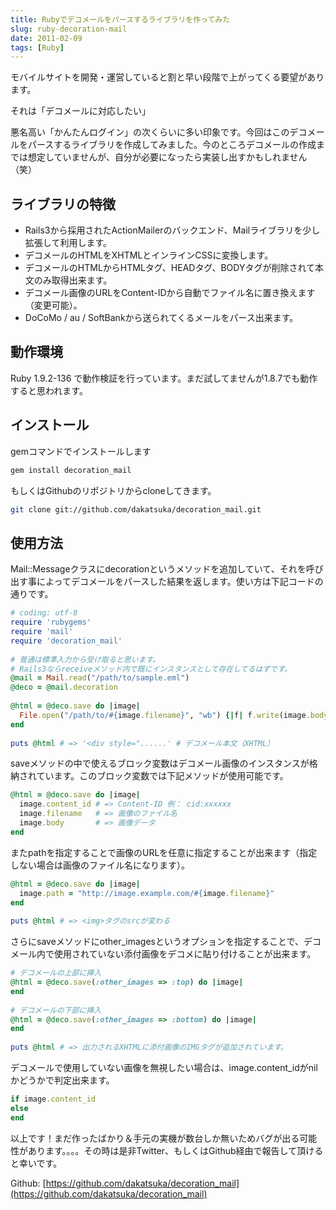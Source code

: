 ```yaml
---
title: Rubyでデコメールをパースするライブラリを作ってみた
slug: ruby-decoration-mail
date: 2011-02-09
tags: [Ruby]
---
```


モバイルサイトを開発・運営していると割と早い段階で上がってくる要望があります。

それは「デコメールに対応したい」

悪名高い「かんたんログイン」の次くらいに多い印象です。今回はこのデコメールをパースするライブラリを作成してみました。今のところデコメールの作成までは想定していませんが、自分が必要になったら実装し出すかもしれません（笑）

## ライブラリの特徴

* Rails3から採用されたActionMailerのバックエンド、Mailライブラリを少し拡張して利用します。
* デコメールのHTMLをXHTMLとインラインCSSに変換します。
* デコメールのHTMLからHTMLタグ、HEADタグ、BODYタグが削除されて本文のみ取得出来ます。
* デコメール画像のURLをContent-IDから自動でファイル名に置き換えます（変更可能）。
* DoCoMo / au / SoftBankから送られてくるメールをパース出来ます。

## 動作環境

Ruby 1.9.2-136 で動作検証を行っています。まだ試してませんが1.8.7でも動作すると思われます。

## インストール

gemコマンドでインストールします

```sh
gem install decoration_mail
```

もしくはGithubのリポジトリからcloneしてきます。

```sh
git clone git://github.com/dakatsuka/decoration_mail.git
```

## 使用方法

Mail::Messageクラスにdecorationというメソッドを追加していて、それを呼び出す事によってデコメールをパースした結果を返します。使い方は下記コードの通りです。

```ruby
# coding: utf-8
require 'rubygems'
require 'mail'
require 'decoration_mail'
 
# 普通は標準入力から受け取ると思います。
# Rails3ならreceiveメソッド内で既にインスタンスとして存在してるはずです。
@mail = Mail.read("/path/to/sample.eml")
@deco = @mail.decoration
 
@html = @deco.save do |image|
  File.open("/path/to/#{image.filename}", "wb") {|f| f.write(image.body)}
end
 
puts @html # => '<div style="......' # デコメール本文（XHTML）
```

saveメソッドの中で使えるブロック変数はデコメール画像のインスタンスが格納されています。このブロック変数では下記メソッドが使用可能です。

```ruby
@html = @deco.save do |image|
  image.content_id # => Content-ID 例： cid:xxxxxx
  image.filename   # => 画像のファイル名
  image.body       # => 画像データ
end
```

またpathを指定することで画像のURLを任意に指定することが出来ます（指定しない場合は画像のファイル名になります）。

```ruby
@html = @deco.save do |image|
  image.path = "http://image.example.com/#{image.filename}"
end
 
puts @html # => <img>タグのsrcが変わる
```

さらにsaveメソッドにother_imagesというオプションを指定することで、デコメール内で使用されていない添付画像をデコメに貼り付けることが出来ます。

```ruby
# デコメールの上部に挿入
@html = @deco.save(:other_images => :top) do |image|
end
 
# デコメールの下部に挿入
@html = @deco.save(:other_images => :bottom) do |image|
end
 
puts @html # => 出力されるXHTMLに添付画像のIMGタグが追加されています。
```

デコメールで使用していない画像を無視したい場合は、image.content_idがnilかどうかで判定出来ます。

```ruby
if image.content_id
else
end
```

以上です！まだ作ったばかり＆手元の実機が数台しか無いためバグが出る可能性があります。。。。その時は是非Twitter、もしくはGithub経由で報告して頂けると幸いです。

Github: [https://github.com/dakatsuka/decoration_mail](https://github.com/dakatsuka/decoration_mail)
